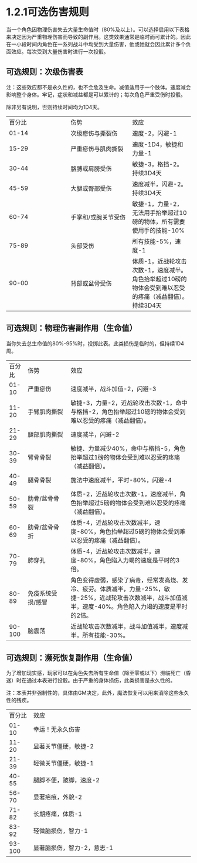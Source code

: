 # 1.2.1可选伤害规则

当一个角色因物理伤害失去大量生命值时（80%及以上）。可以选择启用以下表格来决定因为严重物理伤害而导致的副作用。这类效果通常是临时而可累计的。因此在一小段时间内角色在一系列战斗中均受到大量伤害，他或她就会因此累计多个负面效应。每次受到大量伤害时进行一次投骰。

## 可选规则：次级伤害表

注：这些效应都不是永久性的，也不会危及生命。减值适用于一个肢体。速度减会影响整个身体。牢记，症状和减益都是可以累计的；每次角色严重受伤时投骰。

除非另有说明，否则持续时间均为1D4天。

<table>
<colgroup>
<col style="width: 33%" />
<col style="width: 33%" />
<col style="width: 33%" />
</colgroup>
<tbody>
<tr class="odd">
<td>百分比</td>
<td>伤势</td>
<td>效应</td>
</tr>
<tr class="even">
<td>01-14</td>
<td>次级瘀伤与撕裂伤</td>
<td>速度-2，闪避-1</td>
</tr>
<tr class="odd">
<td>15-29</td>
<td>严重瘀伤与肌肉撕裂</td>
<td>速度-1D4，敏捷和力量-1</td>
</tr>
<tr class="even">
<td>30-44</td>
<td>胳膊或肩膀受伤</td>
<td>敏捷-3，格挡-2。持续3D4天</td>
</tr>
<tr class="odd">
<td>45-59</td>
<td>大腿或臀部受伤</td>
<td>速度减半，闪避-2。持续3D4天</td>
</tr>
<tr class="even">
<td>60-74</td>
<td>手掌和/或腕关节受伤</td>
<td>敏捷-1，力量-2，无法用手抬举超过10磅的物体，所有需要使用手的技能-10%</td>
</tr>
<tr class="odd">
<td>75-89</td>
<td>头部受伤</td>
<td>所有技能-5%，速度-1</td>
</tr>
<tr class="even">
<td>90-00</td>
<td>背部或盆骨受伤</td>
<td>体质-1，近战轮攻击次数-1，速度减半。角色抬举超过10磅的物体会受到难以忍受的疼痛（减益翻倍）。持续3D4天</td>
</tr>
</tbody>
</table>



## 可选规则：物理伤害副作用（生命值）

当你失去总生命值的80%-95%时，投掷此表。此类损伤是临时的，但持续1D4周。

<table>
<colgroup>
<col style="width: 10%" />
<col style="width: 23%" />
<col style="width: 66%" />
</colgroup>
<tbody>
<tr class="odd">
<td>百分比</td>
<td>伤势</td>
<td>效应</td>
</tr>
<tr class="even">
<td>01-10</td>
<td>严重瘀伤</td>
<td>速度减半，战斗加值-2，闪避-3</td>
</tr>
<tr class="odd">
<td>11-20</td>
<td>手臂肌肉撕裂</td>
<td>敏捷-3，力量-2，近战轮攻击次数-1，命中与格挡-2，角色抬举超过10磅的物体会受到难以忍受的疼痛（减益翻倍）。</td>
</tr>
<tr class="even">
<td>21-29</td>
<td>腿部肌肉撕裂</td>
<td>速度减半，闪避-2</td>
</tr>
<tr class="odd">
<td>30-39</td>
<td>臂骨骨裂</td>
<td>敏捷、力量减少40%，命中与格挡-5，角色抬举超过1磅的物体会受到难以忍受的疼痛（减益翻倍）。</td>
</tr>
<tr class="even">
<td>40-49</td>
<td>腿骨骨裂</td>
<td>施法中速度减半，平时-80%，闪避-4</td>
</tr>
<tr class="odd">
<td>50-59</td>
<td>肋骨/盆骨骨裂</td>
<td>体质-2，近战轮攻击次数-1，速度减半，角色抬举超过5磅的物体会受到难以忍受的疼痛（减益翻倍）。</td>
</tr>
<tr class="even">
<td>60-69</td>
<td>肋骨/盆骨骨折</td>
<td>体质-4，近战轮攻击次数减半，速度-80%，角色抬举超过5磅的物体会受到难以忍受的疼痛（减益翻倍）。</td>
</tr>
<tr class="odd">
<td>70-79</td>
<td>肺穿孔</td>
<td>体质-4，近战轮攻击次数减半，速度-80%，角色陷入力竭的速度是平时的3倍。</td>
</tr>
<tr class="even">
<td>80-89</td>
<td>免疫系统受损/感冒</td>
<td>角色变得虚弱，感染了病毒，经常发高烧、发冷、疲劳。体质减半，力量-25%，敏捷-25%，近战轮攻击次数减半，战斗加值减半，速度-40%。角色陷入力竭的速度是平时的2倍。</td>
</tr>
<tr class="odd">
<td>90-100</td>
<td>脑震荡</td>
<td>近战轮攻击次数减半，战斗加值减半，速度减半，所有技能-30%。</td>
</tr>
</tbody>
</table>



## 可选规则：濒死恢复副作用（生命值）

为了增加现实感，玩家可以在角色失去所有生命值（降至零或以下）濒临死亡（昏迷）时在通过本表进行投骰。由于严重的身体损伤，此类损害是永久性的。

注：本表并非强制性的，具体由GM决定，此外，魔法恢复可以用来消除这些永久性的残疾。

<table>
<colgroup>
<col style="width: 13%" />
<col style="width: 86%" />
</colgroup>
<tbody>
<tr class="odd">
<td>百分比</td>
<td>效应</td>
</tr>
<tr class="even">
<td>01-10</td>
<td>幸运！无永久伤害</td>
</tr>
<tr class="odd">
<td>11-20</td>
<td>显著关节僵硬，敏捷-2</td>
</tr>
<tr class="even">
<td>21-39</td>
<td>轻微关节僵硬，敏捷-1</td>
</tr>
<tr class="odd">
<td>40-55</td>
<td>腿脚不便，跛脚，速度-2</td>
</tr>
<tr class="even">
<td>56-70</td>
<td>显著疤痕，外貌-2</td>
</tr>
<tr class="odd">
<td>71-82</td>
<td>长期疼痛，体质-1</td>
</tr>
<tr class="even">
<td>83-92</td>
<td>轻微脑损伤，智力-1</td>
</tr>
<tr class="odd">
<td>93-100</td>
<td>显著脑损伤，智力-2，意志-1</td>
</tr>
</tbody>
</table>


